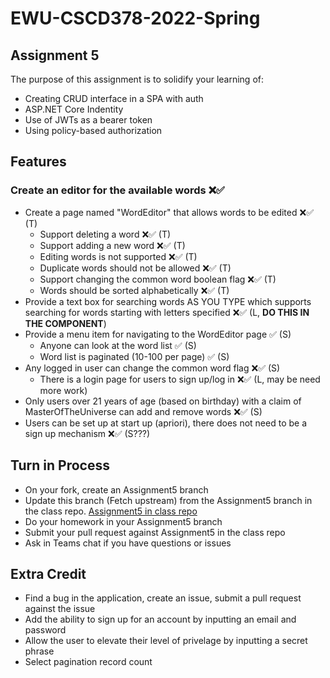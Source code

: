 # EWU-CSCD378-2022-Spring

## Assignment 5

The purpose of this assignment is to solidify your learning of:

- Creating CRUD interface in a SPA with auth
- ASP.NET Core Indentity
- Use of JWTs as a bearer token
- Using policy-based authorization

## Features

### Create an editor for the available words ❌✅
  - Create a page named "WordEditor" that allows words to be edited ❌✅ (T)
    - Support deleting a word ❌✅ (T)
    - Support adding a new word ❌✅ (T)
    - Editing words is not supported ❌✅ (T)
    - Duplicate words should not be allowed ❌✅ (T)
    - Support changing the common word boolean flag ❌✅ (T)
    - Words should be sorted alphabetically ❌✅ (T)
  - Provide a text box for searching words AS YOU TYPE which supports searching for words starting with letters specified ❌✅ (L, **DO THIS IN THE COMPONENT**)
  - Provide a menu item for navigating to the WordEditor page ✅ (S)
    - Anyone can look at the word list ✅ (S)
    - Word list is paginated (10-100 per page) ✅ (S)
  - Any logged in user can change the common word flag ❌✅ (S)
    - There is a login page for users to sign up/log in ❌✅ (L, may be need more work)
  - Only users over 21 years of age (based on birthday) with a claim of MasterOfTheUniverse can add and remove words ❌✅ (S)
  - Users can be set up at start up (apriori), there does not need to be a sign up mechanism ❌✅ (S???)

## Turn in Process

- On your fork, create an Assignment5 branch
- Update this branch (Fetch upstream) from the Assignment5 branch in the class repo. [Assignment5 in class repo](https://github.com/IntelliTect-Samples/EWU-CSCD379-2022-Spring/tree/Assignment5)
- Do your homework in your Assignment5 branch
- Submit your pull request against Assignment5 in the class repo
- Ask in Teams chat if you have questions or issues

## Extra Credit

- Find a bug in the application, create an issue, submit a pull request against the issue
- Add the ability to sign up for an account by inputting an email and password
- Allow the user to elevate their level of privelage by inputting a secret phrase
- Select pagination record count

